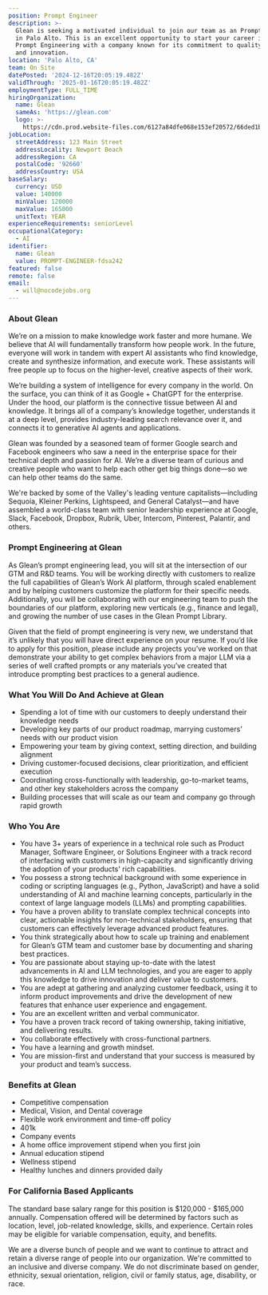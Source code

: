 ```yaml
---
position: Prompt Engineer
description: >-
  Glean is seeking a motivated individual to join our team as an Prompt Engineer
  in Palo Alto. This is an excellent opportunity to start your career in the
  Prompt Engineering with a company known for its commitment to quality, safety,
  and innovation.
location: 'Palo Alto, CA'
team: On Site
datePosted: '2024-12-16T20:05:19.482Z'
validThrough: '2025-01-16T20:05:19.482Z'
employmentType: FULL_TIME
hiringOrganization:
  name: Glean
  sameAs: 'https://glean.com'
  logo: >-
    https://cdn.prod.website-files.com/6127a84dfe068e153ef20572/66ded1bc82df72f2e1d56eb7_Glean%20Logomark%20Blue.svg
jobLocation:
  streetAddress: 123 Main Street
  addressLocality: Newport Beach
  addressRegion: CA
  postalCode: '92660'
  addressCountry: USA
baseSalary:
  currency: USD
  value: 140000
  minValue: 120000
  maxValue: 165000
  unitText: YEAR
experienceRequirements: seniorLevel
occupationalCategory:
  - AI
identifier:
  name: Glean
  value: PROMPT-ENGINEER-fdsa242
featured: false
remote: false
email:
  - will@nocodejobs.org
---
```


### About Glean

We’re on a mission to make knowledge work faster and more humane. We believe that AI will fundamentally transform how people work. In the future, everyone will work in tandem with expert AI assistants who find knowledge, create and synthesize information, and execute work. These assistants will free people up to focus on the higher-level, creative aspects of their work.

We’re building a system of intelligence for every company in the world. On the surface, you can think of it as Google + ChatGPT for the enterprise. Under the hood, our platform is the connective tissue between AI and knowledge. It brings all of a company’s knowledge together, understands it at a deep level, provides industry-leading search relevance over it, and connects it to generative AI agents and applications.

Glean was founded by a seasoned team of former Google search and Facebook engineers who saw a need in the enterprise space for their technical depth and passion for AI. We’re a diverse team of curious and creative people who want to help each other get big things done—so we can help other teams do the same.

We're backed by some of the Valley's leading venture capitalists—including Sequoia, Kleiner Perkins, Lightspeed, and General Catalyst—and have assembled a world-class team with senior leadership experience at Google, Slack, Facebook, Dropbox, Rubrik, Uber, Intercom, Pinterest, Palantir, and others.

### Prompt Engineering at Glean

As Glean’s prompt engineering lead, you will sit at the intersection of our GTM and R&D teams. You will be working directly with customers to realize the full capabilities of Glean’s Work AI platform, through scaled enablement and by helping customers customize the platform for their specific needs. Additionally, you will be collaborating with our engineering team to push the boundaries of our platform, exploring new verticals (e.g., finance and legal), and growing the number of use cases in the Glean Prompt Library.

Given that the field of prompt engineering is very new, we understand that it’s unlikely that you will have direct experience on your resume. If you’d like to apply for this position, please include any projects you’ve worked on that demonstrate your ability to get complex behaviors from a major LLM via a series of well crafted prompts or any materials you’ve created that introduce prompting best practices to a general audience.

### What You Will Do And Achieve at Glean

- Spending a lot of time with our customers to deeply understand their knowledge needs
- Developing key parts of our product roadmap, marrying customers’ needs with our product vision
- Empowering your team by giving context, setting direction, and building alignment
- Driving customer-focused decisions, clear prioritization, and efficient execution
- Coordinating cross-functionally with leadership, go-to-market teams, and other key stakeholders across the company
- Building processes that will scale as our team and company go through rapid growth

### Who You Are

- You have 3+ years of experience in a technical role such as Product Manager, Software Engineer, or Solutions Engineer with a track record of interfacing with customers in high-capacity and significantly driving the adoption of your products' rich capabilities.
- You possess a strong technical background with some experience in coding or scripting languages (e.g., Python, JavaScript) and have a solid understanding of AI and machine learning concepts, particularly in the context of large language models (LLMs) and prompting capabilities.
- You have a proven ability to translate complex technical concepts into clear, actionable insights for non-technical stakeholders, ensuring that customers can effectively leverage advanced product features.
- You think strategically about how to scale up training and enablement for Glean’s GTM team and customer base by documenting and sharing best practices.
- You are passionate about staying up-to-date with the latest advancements in AI and LLM technologies, and you are eager to apply this knowledge to drive innovation and deliver value to customers.
- You are adept at gathering and analyzing customer feedback, using it to inform product improvements and drive the development of new features that enhance user experience and engagement.
- You are an excellent written and verbal communicator.
- You have a proven track record of taking ownership, taking initiative, and delivering results.
- You collaborate effectively with cross-functional partners.
- You have a learning and growth mindset.
- You are mission-first and understand that your success is measured by your product and team’s success.

### Benefits at Glean

- Competitive compensation
- Medical, Vision, and Dental coverage
- Flexible work environment and time-off policy
- 401k
- Company events
- A home office improvement stipend when you first join
- Annual education stipend
- Wellness stipend
- Healthy lunches and dinners provided daily

### For California Based Applicants

The standard base salary range for this position is $120,000 - $165,000 annually. Compensation offered will be determined by factors such as location, level, job-related knowledge, skills, and experience. Certain roles may be eligible for variable compensation, equity, and benefits.

We are a diverse bunch of people and we want to continue to attract and retain a diverse range of people into our organization. We're committed to an inclusive and diverse company. We do not discriminate based on gender, ethnicity, sexual orientation, religion, civil or family status, age, disability, or race.
